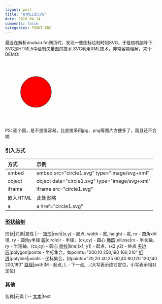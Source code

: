 ```yaml
---
layout: post
title: "HTML5之SVG"
date: 2016-04-14
comments: false
categories: FRONT-END
---
```


最近在解析douban.fm网页时，发现一些图标绘制时用SVG，于是借机脑补下. SVG是HTML5中绘制矢量图的技术.SVG利用XML技术，非常容易理解，来个DEMO:
<pre>
<svg xmlns="http://www.w3.org/2000/svg" version="1.1"
       width="200px" height="200px">
    <circle cx="100" cy="100" r="50"
            style="stroke: black; fill: red;"/>
</svg>
</pre>
PS: 画个圆，是不是很容易，比直接采用jpg、png等图片方便多了，而且还不会糊.

### 引入方式

方式|示例
|:--|:--
embed|embed src="circle1.svg" type="image/svg+xml" 
object|object data="circle1.svg" type="image/svg+xml"
iframe|iframe src="circle1.svg"
嵌入HTML|此处省略
a|a href="circle1.svg"

### [形状绘制](http://www.runoob.com/svg/svg-tutorial.html)

形状|元素|属性
|:--
[矩形](http://www.runoob.com/svg/svg-rect.html)|rect|(x,y) - 起点, width - 宽, height - 高, rx - 圆角x半径, ry - 圆角y半径
[圆](http://www.runoob.com/svg/svg-circle.html)|circle|r - 半径，(cx,cy) - 圆心
[椭圆](http://www.runoob.com/svg/svg-ellipse.html)|ellipse|rx - 半长轴，ry - 半短轴，(cx,cy) - 圆心
[直线](http://www.runoob.com/svg/svg-line.html)|line|(x1, y1) - 起点，(x2,y2) - 终点
[多边形](http://www.runoob.com/svg/svg-polygon.html)|polygon|points - 坐标集合，如points="200,10 250,190 160,210"
[折线](http://www.runoob.com/svg/svg-polyline.html)|polyline|points - 坐标集合，如points="20,20 40,25 60,40 80,120 120,140 200,180"
[路径](http://www.runoob.com/svg/svg-path.html)|path|M - 起点, L - 下一点, ...(大写表示绝对定位，小写表示相对定位)

### 其他
名称|元素
|:--
[文本](http://www.runoob.com/svg/svg-text.html)|text
